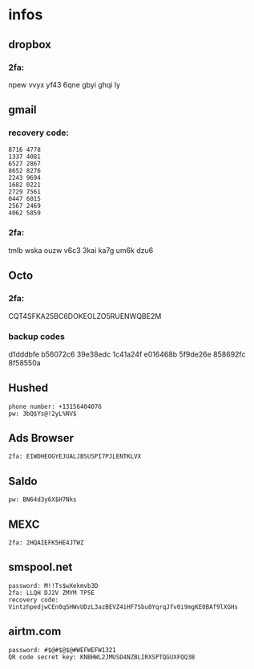 # infos
## dropbox
### 2fa: 
npew vvyx yf43 6qne gbyi ghqi ly

## gmail
### recovery code:
```
8716 4778
1337 4081
6527 2867
8652 8276
2243 9694
1682 0221
2729 7561
0447 6015
2567 2469
4062 5859
```

### 2fa:
tmlb wska ouzw v6c3 3kai ka7g um6k dzu6

## Octo
### 2fa:
CQT4SFKA25BC6DOKEOLZO5RUENWQBE2M

### backup codes
d1dddbfe
b56072c6
39e38edc
1c41a24f
e016468b
5f9de26e
858692fc
8f58550a

## Hushed
```
phone number: +13156404076
pw: 3bQ$Ys@!2yL%NV$
```

## Ads Browser
```
2fa: EIWDHEOGYEJUALJBSUSPI7PJLENTKLVX
```

## Saldo
```
pw: BN64d3y6X$H7Nks
```

## MEXC

```
2fa: 2HQAIEFK5HE4JTWZ
```

## smspool.net
```
password: M!!Ts$wXekmvb3D
2fa: LLQH DJ2V ZMYM TP5E
recovery code: VintzhpedjwCEn0qSHWvUDzL3azBEVZ4iHF7Sbu0YqrqJfv0i9mgKE0BAf9lXGHs
```

## airtm.com
```
password: #$@#$@$@#WEFWEFW1321
QR code secret key: KNBHWL2JMUSD4NZBLIRXSPTQGUXFQQ3B
```
